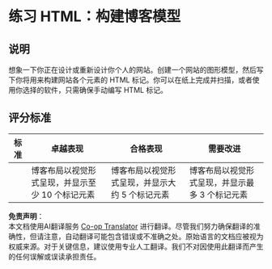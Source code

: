 <!--
CO_OP_TRANSLATOR_METADATA:
{
  "original_hash": "970776c81401c9aacb34f365edac6b53",
  "translation_date": "2025-08-23T22:26:25+00:00",
  "source_file": "3-terrarium/1-intro-to-html/assignment.md",
  "language_code": "zh"
}
-->
# 练习 HTML：构建博客模型

## 说明

想象一下你正在设计或重新设计你个人的网站。创建一个网站的图形模型，然后写下你将用来构建网站各个元素的 HTML 标记。你可以在纸上完成并扫描，或者使用你选择的软件，只需确保手动编写 HTML 标记。

## 评分标准

| 标准     | 卓越表现                                                                 | 合格表现                                                             | 需要改进                                                                 |
| -------- | ----------------------------------------------------------------------- | -------------------------------------------------------------------- | ------------------------------------------------------------------------ |
|          | 博客布局以视觉形式呈现，并显示至少 10 个标记元素                        | 博客布局以视觉形式呈现，并显示大约 5 个标记元素                      | 博客布局以视觉形式呈现，并显示最多 3 个标记元素                          |

**免责声明**：  
本文档使用AI翻译服务 [Co-op Translator](https://github.com/Azure/co-op-translator) 进行翻译。尽管我们努力确保翻译的准确性，但请注意，自动翻译可能包含错误或不准确之处。原始语言的文档应被视为权威来源。对于关键信息，建议使用专业人工翻译。我们不对因使用此翻译而产生的任何误解或误读承担责任。